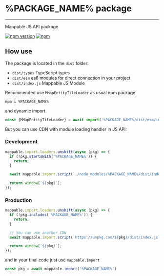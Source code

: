 # %PACKAGE_NAME% package

---

Mappable JS API package

[![npm version](https://badge.fury.io/js/%PACKAGE_NAME_ENC%.svg)](https://badge.fury.io/js/%PACKAGE_NAME%)
[![npm](https://img.shields.io/npm/dm/%PACKAGE_NAME%.svg)](https://www.npmjs.com/package/%PACKAGE_NAME%)

## How use

The package is located in the `dist` folder:

- `dist/types` TypeScript types
- `dist/esm` es6 modules for direct connection in your project
- `dist/index.js` Mappable JS Module

Recommended use `MMapEntityTileLoader` as usual npm package:

```sh
npm i %PACKAGE_NAME%
```

and dynamic import

```js
const {MMapEntityTileLoader} = await import('%PACKAGE_NAME%/dist/esm/index');
```

But you can use CDN with module loading handler in JS API:

### Development

```js
mappable.import.loaders.unshift(async (pkg) => {
  if (!pkg.startsWith('%PACKAGE_NAME%')) {
    return;
  }

  await mappable.import.script(`./node_modules/%PACKAGE_NAME%/dist/index.js`);

  return window[`${pkg}`];
});
```

### Production

```js
mappable.import.loaders.unshift(async (pkg) => {
  if (!pkg.includes('%PACKAGE_NAME%')) {
    return;
  }

  // You can use another CDN
  await mappable.import.script(`https://unpkg.com/${pkg}/dist/index.js`);

  return window[`${pkg}`];
});
```

and in your final code just use `mappable.import`

```js
const pkg = await mappable.import('%PACKAGE_NAME%')
```
